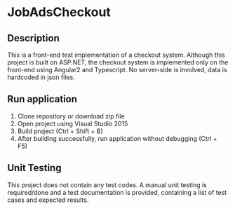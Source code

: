 # JobAdsCheckout

## Description
This is a front-end test implementation of a checkout system.
Although this project is built on ASP.NET, the checkout system is implemented only on the front-end using Angular2 and Typescript. No server-side is involved, data is hardcoded in json files.

## Run application
1. Clone repository or download zip file
2. Open project using Visual Studio 2015
3. Build project (Ctrl + Shift + B)
4. After building successfully, run application without debugging (Ctrl + F5)

## Unit Testing
This project does not contain any test codes.
A manual unit testing is required/done and a test documentation is provided, containing a list of test cases and expected results.
